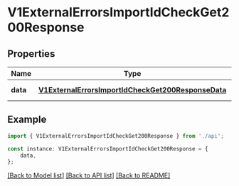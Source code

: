# V1ExternalErrorsImportIdCheckGet200Response


## Properties

Name | Type | Description | Notes
------------ | ------------- | ------------- | -------------
**data** | [**V1ExternalErrorsImportIdCheckGet200ResponseData**](V1ExternalErrorsImportIdCheckGet200ResponseData.md) |  | [default to undefined]

## Example

```typescript
import { V1ExternalErrorsImportIdCheckGet200Response } from './api';

const instance: V1ExternalErrorsImportIdCheckGet200Response = {
    data,
};
```

[[Back to Model list]](../README.md#documentation-for-models) [[Back to API list]](../README.md#documentation-for-api-endpoints) [[Back to README]](../README.md)
